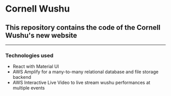 # Cornell Wushu

## This repository contains the code of the Cornell Wushu's new website

------

### Technologies used
- React with Material UI
- AWS Amplify for a many-to-many relational database and file storage backend
- AWS Interactive Live Video to live stream wushu performances at multiple events
